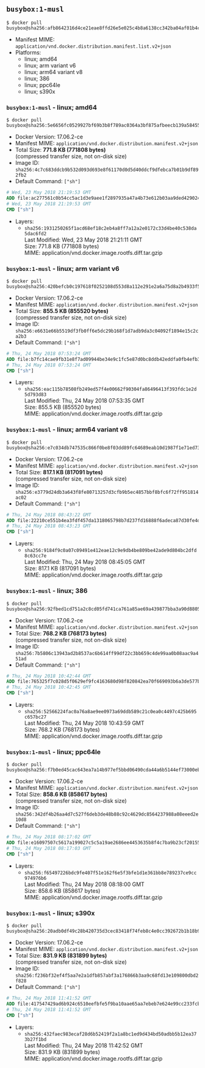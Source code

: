 ## `busybox:1-musl`

```console
$ docker pull busybox@sha256:afb8642316d4ce21eae8ffd26e5e025c4b8a6138cc342ba04af01b4c0ac05436
```

-	Manifest MIME: `application/vnd.docker.distribution.manifest.list.v2+json`
-	Platforms:
	-	linux; amd64
	-	linux; arm variant v6
	-	linux; arm64 variant v8
	-	linux; 386
	-	linux; ppc64le
	-	linux; s390x

### `busybox:1-musl` - linux; amd64

```console
$ docker pull busybox@sha256:5e6656fc0529927bf69b3b8f789ac0364a3bf875afbeecb139a58455933b5723
```

-	Docker Version: 17.06.2-ce
-	Manifest MIME: `application/vnd.docker.distribution.manifest.v2+json`
-	Total Size: **771.8 KB (771808 bytes)**  
	(compressed transfer size, not on-disk size)
-	Image ID: `sha256:4c7c683ddcb9b532d093d693e8f61170d0d5d40ddcf9dfebca7b01b9df892fb2`
-	Default Command: `["sh"]`

```dockerfile
# Wed, 23 May 2018 21:19:53 GMT
ADD file:ac277561c0b54cc5ac1d3e9aee1f2897935a47a4b73e612b03aa9ded42902438 in / 
# Wed, 23 May 2018 21:19:53 GMT
CMD ["sh"]
```

-	Layers:
	-	`sha256:1931250265f1acd68ef18c2eb4a8ff7a12a2e0172c33d4be40c538da5dac6fd2`  
		Last Modified: Wed, 23 May 2018 21:21:11 GMT  
		Size: 771.8 KB (771808 bytes)  
		MIME: application/vnd.docker.image.rootfs.diff.tar.gzip

### `busybox:1-musl` - linux; arm variant v6

```console
$ docker pull busybox@sha256:420befcb0c197618f0252108d553d8a112e291e2a6a75d8a2b4933f511480ea3
```

-	Docker Version: 17.06.2-ce
-	Manifest MIME: `application/vnd.docker.distribution.manifest.v2+json`
-	Total Size: **855.5 KB (855520 bytes)**  
	(compressed transfer size, not on-disk size)
-	Image ID: `sha256:e6631e66b5519df3fb0ff6e5dc29b168f1d7adb9da3c04092f1894e15c2ca2b3`
-	Default Command: `["sh"]`

```dockerfile
# Thu, 24 May 2018 07:53:24 GMT
ADD file:b7fc14cae9fb31e8f7ad09944be34e9c1fc5e87d0bc8ddb42eddfa0fb4efb350 in / 
# Thu, 24 May 2018 07:53:24 GMT
CMD ["sh"]
```

-	Layers:
	-	`sha256:eac115b78508fb249ed57f4e00662f90304fa86496413f393fdc1e2d5d793d83`  
		Last Modified: Thu, 24 May 2018 07:53:35 GMT  
		Size: 855.5 KB (855520 bytes)  
		MIME: application/vnd.docker.image.rootfs.diff.tar.gzip

### `busybox:1-musl` - linux; arm64 variant v8

```console
$ docker pull busybox@sha256:e7c034db747535c866f0be8f03dd89fc64689eab10d1987f1e71ed73350dce50
```

-	Docker Version: 17.06.2-ce
-	Manifest MIME: `application/vnd.docker.distribution.manifest.v2+json`
-	Total Size: **817.1 KB (817091 bytes)**  
	(compressed transfer size, not on-disk size)
-	Image ID: `sha256:e3779d24db3a643f8fe80713257d3cfb9b5ec4857bbf8bfc6f72ff951814ac02`
-	Default Command: `["sh"]`

```dockerfile
# Thu, 24 May 2018 08:43:22 GMT
ADD file:22210ce551b4ea3fdf457da1318065798b7d237fd16888f6adeca87d30fe4d15 in / 
# Thu, 24 May 2018 08:43:23 GMT
CMD ["sh"]
```

-	Layers:
	-	`sha256:9184f9c0a07c09491e412eae12c9e9db4be809be42ade9d804bc2dfd8c63cc7e`  
		Last Modified: Thu, 24 May 2018 08:45:05 GMT  
		Size: 817.1 KB (817091 bytes)  
		MIME: application/vnd.docker.image.rootfs.diff.tar.gzip

### `busybox:1-musl` - linux; 386

```console
$ docker pull busybox@sha256:92fbed1cd751a2c8cd05fd741ca761a85ae69a439877bba3a90d8805fff7885b
```

-	Docker Version: 17.06.2-ce
-	Manifest MIME: `application/vnd.docker.distribution.manifest.v2+json`
-	Total Size: **768.2 KB (768173 bytes)**  
	(compressed transfer size, not on-disk size)
-	Image ID: `sha256:7b5806c13943ad2b8537ac6b614ff99df22c3bb659c4de99aa0b08aac9a451ad`
-	Default Command: `["sh"]`

```dockerfile
# Thu, 24 May 2018 10:42:44 GMT
ADD file:765325f7c028d5f0629ef9fc4163680d98f820842ea70f669093b6a3de577baf in / 
# Thu, 24 May 2018 10:42:45 GMT
CMD ["sh"]
```

-	Layers:
	-	`sha256:52566224fac0a76a8ae9ee0973a69ddb589c21c0ea0c4497c425b695c657bc27`  
		Last Modified: Thu, 24 May 2018 10:43:59 GMT  
		Size: 768.2 KB (768173 bytes)  
		MIME: application/vnd.docker.image.rootfs.diff.tar.gzip

### `busybox:1-musl` - linux; ppc64le

```console
$ docker pull busybox@sha256:f7b0ed45cac643ea7a14b977ef5bbd06490cda44a6b5144ef73000eb977ac2e8
```

-	Docker Version: 17.06.2-ce
-	Manifest MIME: `application/vnd.docker.distribution.manifest.v2+json`
-	Total Size: **858.6 KB (858617 bytes)**  
	(compressed transfer size, not on-disk size)
-	Image ID: `sha256:342df4b26aa4d7c527f6deb3de48b88c92c4629dc8564237988a08eeed2e10d8`
-	Default Command: `["sh"]`

```dockerfile
# Thu, 24 May 2018 08:17:02 GMT
ADD file:e16097507c5617a199027c5c5a19ae2686ee4453635b8f4c7ba9b23cf201553e in / 
# Thu, 24 May 2018 08:17:03 GMT
CMD ["sh"]
```

-	Layers:
	-	`sha256:f65497226bdc9fe407f51e162f6e5f3bfe1d1e361bb8e789237ce9cc974976b6`  
		Last Modified: Thu, 24 May 2018 08:18:00 GMT  
		Size: 858.6 KB (858617 bytes)  
		MIME: application/vnd.docker.image.rootfs.diff.tar.gzip

### `busybox:1-musl` - linux; s390x

```console
$ docker pull busybox@sha256:20adb0df49c28b420735d3cec83418f74feb8c4e0cc392672b1b18b94edf1641
```

-	Docker Version: 17.06.2-ce
-	Manifest MIME: `application/vnd.docker.distribution.manifest.v2+json`
-	Total Size: **831.9 KB (831899 bytes)**  
	(compressed transfer size, not on-disk size)
-	Image ID: `sha256:f236bf32ef4f5aa7e2a1dfb857abf3a176866b3aa9c68fd13e109800dbd2f828`
-	Default Command: `["sh"]`

```dockerfile
# Thu, 24 May 2018 11:41:52 GMT
ADD file:417547429ad6b924c6510eefbfe5f9ba10aae65aa7ebeb7e624e99cc233fcb85 in / 
# Thu, 24 May 2018 11:41:52 GMT
CMD ["sh"]
```

-	Layers:
	-	`sha256:432faec983ecaf28d6b52419f2a1a8bc1ed9d434bd50adbb5b12ea373b27f1bd`  
		Last Modified: Thu, 24 May 2018 11:42:52 GMT  
		Size: 831.9 KB (831899 bytes)  
		MIME: application/vnd.docker.image.rootfs.diff.tar.gzip
